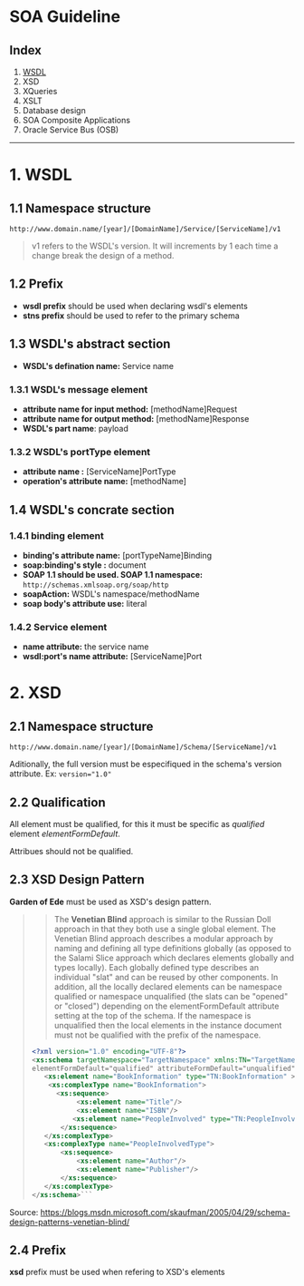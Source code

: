 # SOA Guideline

## Index

1. [WSDL](#1-wsdl)
2. XSD
3. XQueries
4. XSLT
5. Database design
6. SOA Composite Applications
7. Oracle Service Bus (OSB)

---

# 1. WSDL

## 1.1 Namespace structure

`http://www.domain.name/[year]/[DomainName]/Service/[ServiceName]/v1`

> v1 refers to the WSDL's version. It will increments by 1 each time a change break the design of a method.

## 1.2 Prefix

* **wsdl prefix** should be used when declaring wsdl's elements
* **stns prefix** should be used to refer to the primary schema

## 1.3 WSDL's abstract section

* **WSDL's defination name:** Service name

### 1.3.1 WSDL's message element

* **attribute name for input method:** [methodName]Request
* **attribute name for output method:** [methodName]Response
* **WSDL's part name**: payload

### 1.3.2 WSDL's portType element

* **attribute name :** [ServiceName]PortType
* **operation's attribute name:** [methodName]

## 1.4 WSDL's concrate section

### 1.4.1 binding element

* **binding's attribute name:** [portTypeName]Binding
* **soap:binding's style :** document
* **SOAP 1.1 should be used. SOAP 1.1 namespace:** `http://schemas.xmlsoap.org/soap/http`
* **soapAction:** WSDL's namespace/methodName
* **soap body's attribute use:** literal

### 1.4.2 Service element

* **name attribute:** the service name
* **wsdl:port's name attribute:** [ServiceName]Port

# 2. XSD

## 2.1 Namespace structure

`http://www.domain.name/[year]/[DomainName]/Schema/[ServiceName]/v1`

Aditionally, the full version must be especifiqued in the schema's version attribute. Ex: `version="1.0"`

## 2.2 Qualification

All element must be qualified, for this it must be specific as *qualified* element *elementFormDefault*.

Attribues should not be qualified.

## 2.3 XSD Design Pattern

**Garden of Ede** must be used as XSD's design pattern.

>> The **Venetian Blind** approach is similar to the Russian Doll approach in that they both use a single global element.  The Venetian Blind approach describes a modular approach by naming and defining all type definitions globally (as opposed to the Salami Slice approach which declares elements globally and types locally).  Each globally defined type describes an individual "slat" and can be reused by other components.  In addition, all the locally declared elements can be namespace qualified or namespace unqualified (the slats can be "opened" or "closed") depending on the elementFormDefault attribute setting at the top of the schema.  If the namespace is unqualified then the local elements in the instance document must not be qualified with the prefix of the namespace.
>
> ```xml
> <?xml version="1.0" encoding="UTF-8"?>
> <xs:schema targetNamespace="TargetNamespace" xmlns:TN="TargetNamespace" > xmlns:xs="http://www.w3.org/2001/XMLSchema" 
> elementFormDefault="qualified" attributeFormDefault="unqualified">
>    <xs:element name="BookInformation" type="TN:BookInformation" > maxOccurs="unbounded"/>
>     <xs:complexType name="BookInformation">
>       <xs:sequence>
>            <xs:element name="Title"/>
>            <xs:element name="ISBN"/>
>           <xs:element name="PeopleInvolved" type="TN:PeopleInvolvedType" maxOccurs="unbounded"/>
>        </xs:sequence>
>    </xs:complexType>
>    <xs:complexType name="PeopleInvolvedType">
>        <xs:sequence>
>            <xs:element name="Author"/>
>            <xs:element name="Publisher"/>
>        </xs:sequence>
>    </xs:complexType>
></xs:schema>```

Source: https://blogs.msdn.microsoft.com/skaufman/2005/04/29/schema-design-patterns-venetian-blind/

## 2.4 Prefix

**xsd** prefix must be used when refering to XSD's elements